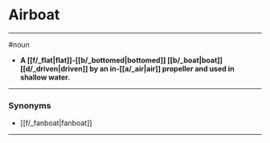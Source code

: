 # Airboat
---
#noun
- **A [[f/_flat|flat]]-[[b/_bottomed|bottomed]] [[b/_boat|boat]] [[d/_driven|driven]] by an in-[[a/_air|air]] propeller and used in shallow water.**
---
### Synonyms
- [[f/_fanboat|fanboat]]
---
